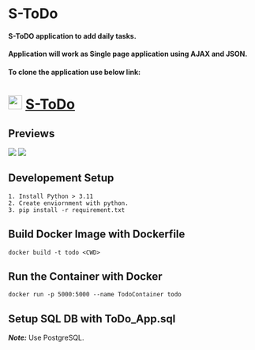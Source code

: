 # S-ToDo

#### S-ToDO application to add daily tasks.
#### Application will work as Single page application using AJAX and JSON.                                                                          
#### To clone the application use below link:
# <img src='https://github.com/shivau1208/S-ToDo/assets/102743170/eaf9cd13-edf7-498b-9018-57bc6e0b7407' width='28' /> [S-ToDo](https://github.com/shivau1208/S-ToDo.git)
## Previews
![](https://github.com/shivau1208/S-ToDo/assets/102743170/ce078b10-8294-475e-8f71-97bbeffdf80d)
![](https://github.com/shivau1208/S-ToDo/assets/102743170/563d8670-d5c4-4642-99ab-880901866656)

## Developement Setup
```
1. Install Python > 3.11
2. Create enviornment with python.
3. pip install -r requirement.txt
```

## Build Docker Image with Dockerfile
```docker build -t todo <CWD>```

## Run the Container with Docker
```
docker run -p 5000:5000 --name TodoContainer todo
```

## Setup SQL DB with ToDo_App.sql
***Note:*** Use PostgreSQL.
